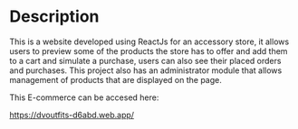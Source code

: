 # Description

This is a website developed using ReactJs for an accessory store, it allows users to preview some of the products the store has to offer and add them to a cart and simulate a purchase, users can also see their placed orders and purchases. This project also has an administrator module that allows management of products that are displayed on the page.

This E-commerce can be accesed here:

https://dvoutfits-d6abd.web.app/
